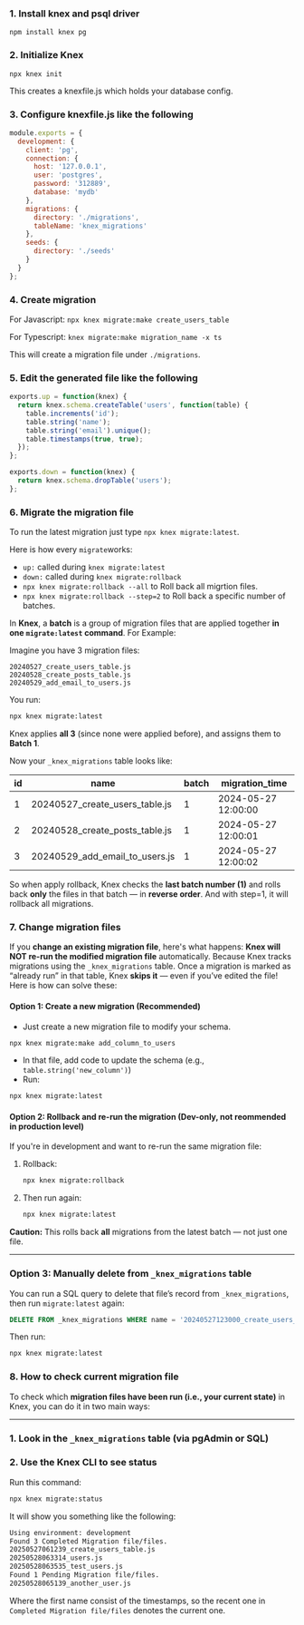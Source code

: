 ### 1. Install knex and psql driver
`npm install knex pg`

### 2. Initialize Knex
`npx knex init`

This creates a knexfile.js which holds your database config.

### 3. Configure knexfile.js like the following
```js
module.exports = {
  development: {
    client: 'pg',
    connection: {
      host: '127.0.0.1',
      user: 'postgres',
      password: '312889',
      database: 'mydb'
    },
    migrations: {
      directory: './migrations',
      tableName: 'knex_migrations'
    },
    seeds: {
      directory: './seeds'
    }
  }
};
```
### 4. Create migration
For Javascript: `npx knex migrate:make create_users_table`

For Typescript: `knex migrate:make migration_name -x ts`

This will create a migration file under `./migrations`.

### 5. Edit the generated file like the following
```js
exports.up = function(knex) {
  return knex.schema.createTable('users', function(table) {
    table.increments('id');
    table.string('name');
    table.string('email').unique();
    table.timestamps(true, true);
  });
};

exports.down = function(knex) {
  return knex.schema.dropTable('users');
};
```

### 6. Migrate the migration file

To run the latest migration just type `npx knex migrate:latest`.

Here is how every `migrate`works:
- `up:` called during `knex migrate:latest` 
- `down:` called during `knex migrate:rollback`
- `npx knex migrate:rollback --all` to Roll back all migrtion files.
- `npx knex migrate:rollback --step=2` to Roll back a specific number of batches.

In **Knex**, a **batch** is a group of migration files that are applied together **in one `migrate:latest` command**. For Example:

Imagine you have 3 migration files:

```
20240527_create_users_table.js
20240528_create_posts_table.js
20240529_add_email_to_users.js
```

You run:

```bash
npx knex migrate:latest
```

Knex applies **all 3** (since none were applied before), and assigns them to **Batch 1**.

Now your `_knex_migrations` table looks like:

| id | name                               | batch | migration\_time     |
| -- | ---------------------------------- | ----- | ------------------- |
| 1  | 20240527\_create\_users\_table.js  | 1     | 2024-05-27 12:00:00 |
| 2  | 20240528\_create\_posts\_table.js  | 1     | 2024-05-27 12:00:01 |
| 3  | 20240529\_add\_email\_to\_users.js | 1     | 2024-05-27 12:00:02 |


So when apply rollback, Knex checks the **last batch number (1)** and rolls back **only** the files in that batch — in **reverse order**. And with step=1, it will rollback all migrations.

### 7. Change migration files

If you **change an existing migration file**, here's what happens: **Knex will NOT re-run the modified migration file** automatically. Because Knex tracks migrations using the `_knex_migrations` table. Once a migration is marked as “already run” in that table, Knex **skips it** — even if you’ve edited the file! Here is how can solve these:


#### Option 1: **Create a new migration** (Recommended)

* Just create a new migration file to modify your schema.

```bash
npx knex migrate:make add_column_to_users
```

* In that file, add code to update the schema (e.g., `table.string('new_column')`)
* Run:

```bash
npx knex migrate:latest
```

#### Option 2: **Rollback and re-run the migration** (Dev-only, not reommended in production level)

If you're in development and want to re-run the same migration file:

1. Rollback:

   ```bash
   npx knex migrate:rollback
   ```

2. Then run again:

   ```bash
   npx knex migrate:latest
   ```

**Caution:** This rolls back **all** migrations from the latest batch — not just one file.

---

### Option 3: **Manually delete from `_knex_migrations` table** 

You can run a SQL query to delete that file’s record from `_knex_migrations`, then run `migrate:latest` again:

```sql
DELETE FROM _knex_migrations WHERE name = '20240527123000_create_users_table.js';
```

Then run:

```bash
npx knex migrate:latest
```

### 8. How to check current migration file

To check which **migration files have been run (i.e., your current state)** in Knex, you can do it in two main ways:

---

### 1. **Look in the `_knex_migrations` table (via pgAdmin or SQL)**
### 2. **Use the Knex CLI to see status**

Run this command:

```bash
npx knex migrate:status
```

It will show you something like the following: 
```bash
Using environment: development
Found 3 Completed Migration file/files.
20250527061239_create_users_table.js
20250528063314_users.js
20250528063535_test_users.js
Found 1 Pending Migration file/files.
20250528065139_another_user.js
```

Where the first name consist of the timestamps, so the recent one in `Completed Migration file/files` denotes the current one.


